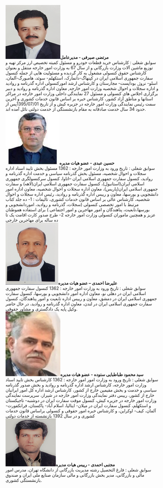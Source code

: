 <div class="table-div">
<span class="table-image"><img src="/images/seirafi.png" alt="seirafi"></span><span class="table-text"><b>مرتضی صیرفی - مدیرعامل</b></br>
سوابق شغلی : کارشناس خرید قطعات خودرو و مسئول کمیته تخصیص ارز مرکز تهیه و توزیع ماشین آلات وزارت بازرگانی و از سال 67 به وزارت امور خارجه منتقل و بعنوان کارشناس حقوق کنسولی مشغول به کار گردیده و مسئولیت هایی از جمله کنسول سفارت جمهوری اسلامی ایران در کپنهاگ-دانمارک، استکهلم- سوئد، هامبورگ-آلمان، اسلو- نروژ, بوداپست- مجارستان و کارشناس ارشد امورکنسولی اداره گذرنامه و روادید و اداره سجلات و احوال شخصیه وزارت امور خارجه, معاون اداره گذرنامه و روادید و دبیر برگزاری اجلاس های کنسولی و مسئول 27 نمایندگی داخلی وزارت امور خارجه در مراکز استانها و مناطق آزاد کشور، کارشناس خبره بر اساس قانون خدمات کشوری و آخرین سمت رئیس نمایندگی وزارت امور خارجه در جزیره کیش و از تاریخ 1395/07/01پس از حدود 34 سال خدمت صادقانه به مقام بازنشستگی از خدمت دولتی نائل آمده اند.
</span>
</div>
<div class="table-div">
<span class="table-image"><img src="/images/abdy.png" alt="abdy"></span><span class="table-text"><b>حسین عبدی - عضو هیات مدیره</b></br>
سوابق شغلی : تاریخ ورود به وزارت امور خارجه : 1362
مسئول بخش تایید اسناد اداره سجلات و احوال شخصیه، مسئول بخش گذرنامه سیاسی و خدمت اداره گذرنامه و روادید، کنسول سفارت جمهوری اسلامی  ایران –اتاوا، کنسول سرکنسولگری جمهوری اسلامی ایران(استانبول)، کنسول سفارت جمهوری اسلامی ایران(لاهه) و سفارت جمهوری اسلامی ایران(پاریس)، معاون اداره سجلات و احوال شخصیه، معاون اداره امور دانشجویی و بورسها، معاون و رییس اداره گذرنامه و روادید، رئیس اداره سجلات و احوال شخصیه، کارشناس عالی بر اساس قانون خدمات کشوری، تالیفات :
1- ده جلد کتاب مرتبط با امور تخصصی  کنسولی (سجلات، گذرنامه و روادید، اموردانشجویی و بورسها،تابعیت، پناهندگان و امور مهاجرین و امور اجتماعی ) برای استفاده  هموطنان عزیز و همچنین ماموران کنسولی وزارت امور خارجه
2- طرح صدور کارت اقامت یک تا ده ساله برای مهاجرین خارجی
</span>
</div>
<div class="table-div">
<span class="table-image"><img src="/images/ahmadi.png" alt="ahmadi"></span><span class="table-text"><b>علیرضا احمدی – عضو هیات مدیره</b></br>
سوابق شغلی : تاریخ ورود به وزارت امور خارجه : 1362
کنسول سفارت جمهوری اسلامی ایران در دهلی نو، معاون اداره امور دانشجویی و بورسها، کنسول سفارت جمهوری اسلامی ایران در دمشق، معاون و رییس اداره تابعیت و امور پناهندگان، کنسول سفارت جمهوری اسلامی ایران در لندن، معاون اداره گذرنامه و روادید، در حال حاضر وکیل پایه یک دادگستری و مشاور حقوقی.
</span>
</div>
<div class="table-div">
<span class="table-image"><img src="/images/tabatabayi.png" alt="tabatabayi"></span><span class="table-text"><b>سید محمود طباطبایی ستوده - عضو هیات مدیره</b></br>
سوابق شغلی : تاریخ ورود به وزارت امور امور خارجه : 1362
کارشناس بخش تایید اسناد وزارت امور خارجه، کارشناس ارشد اداره گذرنامه و روادید و بخش صدور گذرنامه سیاسی و خدمت و بخش مقیمین خارج از کشور، کارشناس ارشد اداره کل امور ایرانیان خارج از کشور، رییس دفتر نمایندگی وزارت امور خارجه در شیراز، سرپرست نمایندگی وزارت امور خارجه در جزیره کیش، کنسول موقت سفارت ایران در دوشنبه- تاجیکستان و استکهلم، کنسول سفارت ایران در میلان- ایتالیا، اسلام آباد- پاکستان، فرانکفورت- آلمان، کیف- اوکراین، و کارشناس خبره امور حقوقی و کنسولی براساس قانون خدمات کشوری و در سال 1392 بازنشسته از خدمات دولتی
</span>
</div>
<div class="table-div">
<span class="table-image"><img src="/images/ahmadi.moj.png" alt="ahmadi.moj"></span><span class="table-text"><b>مجتبی احمدی - رییس هیات مدیره</b></br>
سوابق شغلی : فارغ التحصیل رشته مدیریت بازرگانی از دانشگاه تهران، مدرس امور مالی و بازرگانی، مدیر بخش بازرگانی و مالی سازمان صنایع ملی ایران و صندوق بازنشستگی کشوری.
</span>
</div>